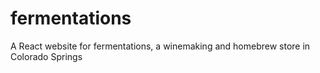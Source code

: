 # fermentations
A React website for fermentations, a winemaking and homebrew store in Colorado Springs
